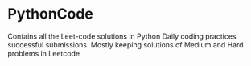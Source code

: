 # PythonCode
Contains all the Leet-code solutions in Python
Daily coding practices successful submissions.
Mostly keeping solutions of Medium and Hard problems in Leetcode
